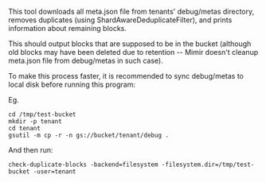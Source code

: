 This tool downloads all meta.json file from tenants' debug/metas directory, removes duplicates
(using ShardAwareDeduplicateFilter), and prints information about remaining blocks.

This should output blocks that are supposed to be in the bucket (although old blocks may have been deleted due to
retention -- Mimir doesn't cleanup meta.json file from debug/metas in such case).

To make this process faster, it is recommended to sync debug/metas to local disk before running this program:

Eg.

```
cd /tmp/test-bucket
mkdir -p tenant
cd tenant
gsutil -m cp -r -n gs://bucket/tenant/debug .
```

And then run:

```
check-duplicate-blocks -backend=filesystem -filesystem.dir=/tmp/test-bucket -user=tenant
```

